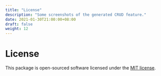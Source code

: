 ```yaml
---
title: "License"
description: "Some screenshots of the generated CRUD feature."
date: 2021-01-30T21:00:00+08:00
draft: false
weight: 12
---
```


# License


This package is open-sourced software licensed under the [MIT license](https://github.com/nafiesl/SimpleCrudGenerator/blob/master/LICENSE).